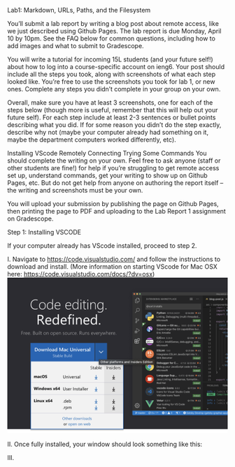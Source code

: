 Lab1: Markdown, URLs, Paths, and the Filesystem


You’ll submit a lab report by writing a blog post about remote access, like we just described using Github Pages. The lab report is due Monday, April 10 by 10pm. See the FAQ below for common questions, including how to add images and what to submit to Gradescope.

You will write a tutorial for incoming 15L students (and your future self!) about how to log into a course-specific account on ieng6. Your post should include all the steps you took, along with screenshots of what each step looked like. You’re free to use the screenshots you took for lab 1, or new ones. Complete any steps you didn’t complete in your group on your own.

Overall, make sure you have at least 3 screenshots, one for each of the steps below (though more is useful, remember that this will help out your future self). For each step include at least 2-3 sentences or bullet points describing what you did. If for some reason you didn’t do the step exactly, describe why not (maybe your computer already had something on it, maybe the department computers worked differently, etc).

Installing VScode
Remotely Connecting
Trying Some Commands
You should complete the writing on your own. Feel free to ask anyone (staff or other students are fine!) for help if you’re struggling to get remote access set up, understand commands, get your writing to show up on Github Pages, etc. But do not get help from anyone on authoring the report itself – the writing and screenshots must be your own.

You will upload your submission by publishing the page on Github Pages, then printing the page to PDF and uploading to the Lab Report 1 assignment on Gradescope.

Step 1: Installing VSCODE

If your computer already has VScode installed, proceed to step 2.

I. Navigate to https://code.visualstudio.com/ and follow the instructions to download and install. (More information on starting VScode for Mac OSX here: https://code.visualstudio.com/docs/?dv=osx)
![Image](VSCODE_download.jpg)

II. Once fully installed, your window should look something like this:

III. 

